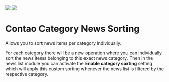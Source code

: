 [![](https://img.shields.io/packagist/v/inspiredminds/contao-category-news-sorting.svg)](https://packagist.org/packages/inspiredminds/contao-category-news-sorting)
[![](https://img.shields.io/packagist/dt/inspiredminds/contao-category-news-sorting.svg)](https://packagist.org/packages/inspiredminds/contao-category-news-sorting)

Contao Category News Sorting
============================

Allows you to sort news items per category individually.

For each category there will be a new operation where you can individually sort the news items belonging to this exact
news category. Then in the news list module you can activate the __Enable category sorting__ setting which will apply
this custom sorting whenever the news list is filtered by the respective category.
